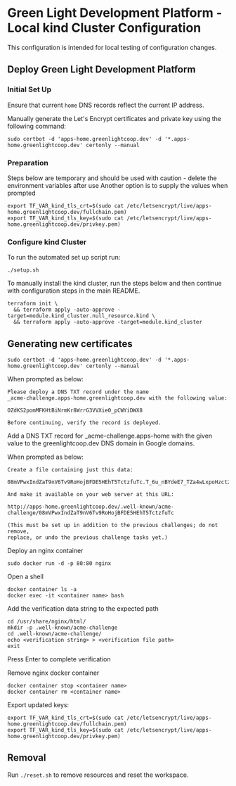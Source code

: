 # Green Light Development Platform - Local kind Cluster Configuration

This configuration is intended for local testing of configuration changes.

## Deploy Green Light Development Platform

### Initial Set Up 

Ensure that current `home` DNS records reflect the current IP address.

Manually generate the Let's Encrypt certificates and private key using the following command:

    sudo certbot -d 'apps-home.greenlightcoop.dev' -d '*.apps-home.greenlightcoop.dev' certonly --manual

### Preparation

Steps below are temporary and should be used with caution - delete the environment variables after use 
Another option is to supply the values when prompted

    export TF_VAR_kind_tls_crt=$(sudo cat /etc/letsencrypt/live/apps-home.greenlightcoop.dev/fullchain.pem)
    export TF_VAR_kind_tls_key=$(sudo cat /etc/letsencrypt/live/apps-home.greenlightcoop.dev/privkey.pem)

### Configure kind Cluster

To run the automated set up script run:

    ./setup.sh

To manually install the kind cluster, run the steps below and then continue with configuration steps in the
main README.

    terraform init \
      && terraform apply -auto-approve -target=module.kind_cluster.null_resource.kind \
      && terraform apply -auto-approve -target=module.kind_cluster

## Generating new certificates

    sudo certbot -d 'apps-home.greenlightcoop.dev' -d '*.apps-home.greenlightcoop.dev' certonly --manual

When prompted as below:

    Please deploy a DNS TXT record under the name
    _acme-challenge.apps-home.greenlightcoop.dev with the following value:

    OZdKS2pomMFKHtBiNrmKr8WrrG3VVXie0_pCWYiDWX8

    Before continuing, verify the record is deployed.

Add a DNS TXT record for _acme-challenge.apps-home with the given value to the greenlightcoop.dev DNS domain 
in Google domains.

When prompted as below:

    Create a file containing just this data:

    08mVPwxIndZaT9nV6Tv9RoHojBFDE5HEhT5TctzfuTc.T_6u_nBYdeE7_TZa4wLxpoHzct2rAzHnMvdTTSDxDZs

    And make it available on your web server at this URL:

    http://apps-home.greenlightcoop.dev/.well-known/acme-challenge/08mVPwxIndZaT9nV6Tv9RoHojBFDE5HEhT5TctzfuTc

    (This must be set up in addition to the previous challenges; do not remove,
    replace, or undo the previous challenge tasks yet.)

Deploy an nginx container

    sudo docker run -d -p 80:80 nginx

Open a shell

    docker container ls -a
    docker exec -it <container name> bash

Add the verification data string to the expected path

    cd /usr/share/nginx/html/
    mkdir -p .well-known/acme-challenge
    cd .well-known/acme-challenge/
    echo <verification string> > <verification file path>
    exit

Press Enter to complete verification

Remove nginx docker container

    docker container stop <container name>
    docker container rm <container name>

Export updated keys:

    export TF_VAR_kind_tls_crt=$(sudo cat /etc/letsencrypt/live/apps-home.greenlightcoop.dev/fullchain.pem)
    export TF_VAR_kind_tls_key=$(sudo cat /etc/letsencrypt/live/apps-home.greenlightcoop.dev/privkey.pem)

## Removal

Run `./reset.sh` to remove resources and reset the workspace.